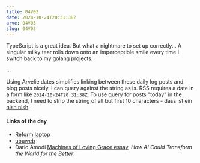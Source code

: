 ```yaml
---
title: 04V03
date: 2024-10-24T20:31:38Z
arve: 04V03
slug: 04V03
---
```


TypeScript is a great idea. But what a nightmare to set up correctly... A
singular milky tear rolls down onto an imperceptible smile every time I switch
back to my golang projects.

...

Using Arvelie dates simplifies linking between these daily log posts and blog
posts nicely. I can query against the string as is. RSS requires a date in a
form like `2024-10-24T20:31:38Z`. To use query for posts "today" in the backend,
I need to strip the string of all but first 10 characters - dass ist ein [nish
nish](https://www.youtube.com/watch?v=LazrAzBP_0I).

#### Links of the day

- [Reform laptop](https://mntre.com/reform.html)
- [ubuweb](https://www.ubuweb.com/index.html)
- Dario Amodi [Machines of Loving Grace essay](https://darioamodei.com/machines-of-loving-grace), _How AI Could Transform the World for the Better_.
